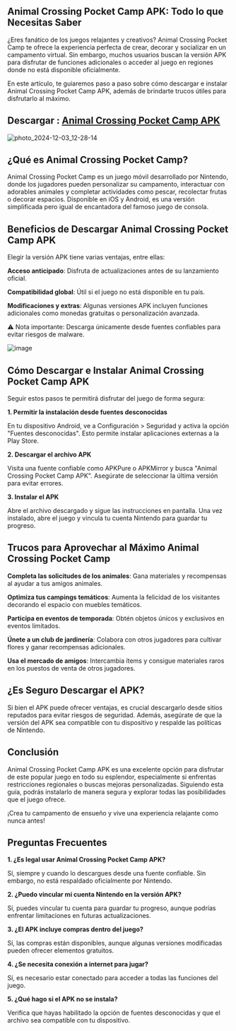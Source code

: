 ## Animal Crossing Pocket Camp APK: Todo lo que Necesitas Saber

¿Eres fanático de los juegos relajantes y creativos? Animal Crossing Pocket Camp te ofrece la experiencia perfecta de crear, decorar y socializar en un campamento virtual. Sin embargo, muchos usuarios buscan la versión APK para disfrutar de funciones adicionales o acceder al juego en regiones donde no está disponible oficialmente.

En este artículo, te guiaremos paso a paso sobre cómo descargar e instalar Animal Crossing Pocket Camp APK, además de brindarte trucos útiles para disfrutarlo al máximo.

## Descargar : [Animal Crossing Pocket Camp APK](https://tinyurl.com/2x4rxv6t)

![photo_2024-12-03_12-28-14](https://github.com/user-attachments/assets/4431abc6-e06c-41b8-989d-41e9ec2d05a5)

## ¿Qué es Animal Crossing Pocket Camp?

Animal Crossing Pocket Camp es un juego móvil desarrollado por Nintendo, donde los jugadores pueden personalizar su campamento, interactuar con adorables animales y completar actividades como pescar, recolectar frutas o decorar espacios. Disponible en iOS y Android, es una versión simplificada pero igual de encantadora del famoso juego de consola.

## Beneficios de Descargar Animal Crossing Pocket Camp APK

Elegir la versión APK tiene varias ventajas, entre ellas:

**Acceso anticipado**: Disfruta de actualizaciones antes de su lanzamiento oficial.

**Compatibilidad global**: Útil si el juego no está disponible en tu país.

**Modificaciones y extras**: Algunas versiones APK incluyen funciones adicionales como monedas gratuitas o personalización avanzada.

⚠️ Nota importante: Descarga únicamente desde fuentes confiables para evitar riesgos de malware.

![image](https://github.com/user-attachments/assets/477f04ca-204c-41c1-8383-25df63483033)

## Cómo Descargar e Instalar Animal Crossing Pocket Camp APK

Seguir estos pasos te permitirá disfrutar del juego de forma segura:

**1. Permitir la instalación desde fuentes desconocidas**

En tu dispositivo Android, ve a Configuración > Seguridad y activa la opción "Fuentes desconocidas". Esto permite instalar aplicaciones externas a la Play Store.

**2. Descargar el archivo APK**

Visita una fuente confiable como APKPure o APKMirror y busca "Animal Crossing Pocket Camp APK". Asegúrate de seleccionar la última versión para evitar errores.

**3. Instalar el APK**

Abre el archivo descargado y sigue las instrucciones en pantalla. Una vez instalado, abre el juego y vincula tu cuenta Nintendo para guardar tu progreso.

## Trucos para Aprovechar al Máximo Animal Crossing Pocket Camp

**Completa las solicitudes de los animales**: Gana materiales y recompensas al ayudar a tus amigos animales.

**Optimiza tus campings temáticos**: Aumenta la felicidad de los visitantes decorando el espacio con muebles temáticos.

**Participa en eventos de temporada**: Obtén objetos únicos y exclusivos en eventos limitados.

**Únete a un club de jardinería**: Colabora con otros jugadores para cultivar flores y ganar recompensas adicionales.

**Usa el mercado de amigos**: Intercambia ítems y consigue materiales raros en los puestos de venta de otros jugadores.

## ¿Es Seguro Descargar el APK?

Si bien el APK puede ofrecer ventajas, es crucial descargarlo desde sitios reputados para evitar riesgos de seguridad. Además, asegúrate de que la versión del APK sea compatible con tu dispositivo y respalde las políticas de Nintendo.

## Conclusión

Animal Crossing Pocket Camp APK es una excelente opción para disfrutar de este popular juego en todo su esplendor, especialmente si enfrentas restricciones regionales o buscas mejoras personalizadas. Siguiendo esta guía, podrás instalarlo de manera segura y explorar todas las posibilidades que el juego ofrece.

¡Crea tu campamento de ensueño y vive una experiencia relajante como nunca antes!

## Preguntas Frecuentes

**1. ¿Es legal usar Animal Crossing Pocket Camp APK?**

Sí, siempre y cuando lo descargues desde una fuente confiable. Sin embargo, no está respaldado oficialmente por Nintendo.

**2. ¿Puedo vincular mi cuenta Nintendo en la versión APK?**

Sí, puedes vincular tu cuenta para guardar tu progreso, aunque podrías enfrentar limitaciones en futuras actualizaciones.

**3. ¿El APK incluye compras dentro del juego?**

Sí, las compras están disponibles, aunque algunas versiones modificadas pueden ofrecer elementos gratuitos.

**4. ¿Se necesita conexión a internet para jugar?**

Sí, es necesario estar conectado para acceder a todas las funciones del juego.

**5. ¿Qué hago si el APK no se instala?**

Verifica que hayas habilitado la opción de fuentes desconocidas y que el archivo sea compatible con tu dispositivo.
